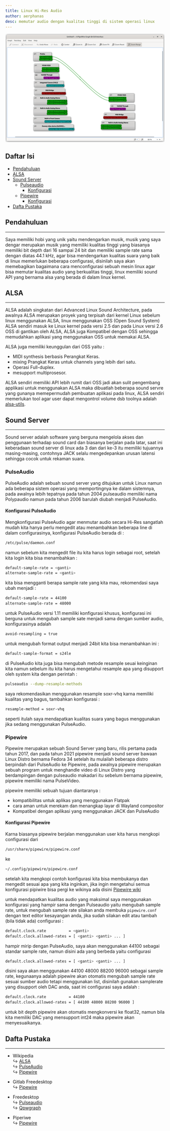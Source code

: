 ```yaml
---
title: Linux Hi-Res Audio
author: aerphanas
desc: memutar audio dengan kualitas tinggi di sistem operasi linux
---
```


![ A PipeWire Graph Qt GUI Interface](/images/linux-hires-audio-fig1.png "A PipeWire Graph Qt GUI Interface")

## Daftar Isi

- [Pendahuluan](#pendahuluan)
- [ALSA](#alsa)
- [Sound Server](#sound-server)
  - [Pulseaudio](#pulseaudio)
    - [Konfigurasi](#konfigurasi-pulseaudio)
  - [Pipewire](#pipewire)
    - [Konfigurasi](#konfigurasi-pipewire)
- [Dafta Pustaka](#dafta-pustaka)

## Pendahuluan

---

Saya memiliki hobi yang unik yaitu mendengarkan musik, musik yang saya dengar merupakan musik yang memiliki kualitas tinggi yang biasanya memiliki bit depth dari 16 sampai 24 bit dan memiliki sample rate sama dengan diatas 44.1 kHz, agar bisa mendengarkan kualitas suara yang baik di linux memerlukan beberapa configurasi, disinilah saya akan memebagikan bagaimana cara menconfigurasi sebuah mesin linux agar bisa memutar kualitas audio yang berkualitas tinggi, linux memiliki sound API yang bernama alsa yang berada di dalam linux kernel.

## ALSA

---

ALSA adalah singkatan dari Advanced Linux Sound Architecture, pada awalnya ALSA merupakan proyek yang terpisah dari kernel Linux sebelum linux menggunakan ALSA, linux menggunakan OSS (Open Sound System) ALSA sendiri masuk ke Linux kernel pada versi 2.5 dan pada Linux versi 2.6 OSS di gantikan oleh ALSA, ALSA juga Kompatibel dengan OSS sehingga memudahkan aplikasi yang menggunakan OSS untuk memakai ALSA.

ALSA juga memiliki keunggulan dari OSS yaitu :

- MIDI synthesis berbasis Perangkat Keras.
- mixing Prangkat Keras untuk channels yang lebih dari satu.
- Operasi Full-duplex.
- mesupport multiprosesor.

ALSA sendiri memiliki API lebih rumit dari OSS jadi akan sulit pengembang applikasi untuk menggunakan ALSA maka dibuatlah beberapa sound servre yang gunanya memepermudah pembuatan aplikasi pada linux, ALSA sendiri memerlukan tool agar user dapat mengontrol volume dsb toolnya adalah [alsa-utils](https://pkgs.org/download/alsa-utils).

## Sound Server

---

Sound server adalah software yang berguna mengelola akses dan penggunaan terhadap sound card dan biasanya berjalan pada latar, saat ini keberadaan sound server di linux ada 3 dan dari ke-3 itu memiliki tujuannya masing-masing, contohnya JACK selalu mengedepankan urusan latensi sehingga cocok untuk rekaman suara.

### PulseAudio

PulseAudio adalah sebuah sound server yang ditujukan untuk Linux namun ada beberapa sistem operasi yang memportingnya ke dalam sistemnya, pada awalnya lebih tepatnya pada tahun 2004 pulseaudio memiliki nama Polypaudio namun pada tahun 2006 barulah diubah menjadi PulseAudio.

#### Konfigurasi PulseAudio

Mengkonfigurasi PulseAudio agar menmutar audio secara Hi-Res sangatlah mudah kita hanya perlu mengedit atau menambahkan beberapa line di dalam configurasinya, konfigurasi PulseAudio berada di :

```sh
/etc/pulse/daemon.conf
```

namun sebelum kita mengedit file itu kita harus login sebagai root, setelah kita login kita bisa menambahkan :

```sh
default-sample-rate = <ganti>
alternate-sample-rate = <ganti>
```

kita bisa mengganti berapa sample rate yang kita mau, rekomendasi saya ubah menjadi :

```sh
default-sample-rate = 44100
alternate-sample-rate = 48000
```

untuk PulseAudio versi 1.11 memiliki konfigurasi khusus, konfigurasi ini berguna untuk mengubah sample sate menjadi sama dengan sumber audio, konfigurasinya adalah

```sh
avoid-resampling = true
```

untuk mengubah format output menjadi 24bit kita bisa menambahkan ini :

```sh
default-sample-format = s24le
```

di PulseAudio kita juga bisa mengubah metode resample seuai keinginan kita namun sebelum itu kita harus mengetahui resample apa yang disupport oleh system kita dengan perintah :

```sh
pulseaudio --dump-resample-methods
```

saya rekomendasikan menggunakan resample soxr-vhq karna memiliki kualitas yang bagus, tambahkan konfigurasi :

```sh
resample-method = soxr-vhq
```

seperti itulah saya mendapatkan kualitas suara yang bagus menggunakan jika sedang menggunakan PulseAudio.

### Pipewire

Pipewire merupakan sebuah Sound Server yang baru, rilis pertama pada tahun 2017, dan pada tahun 2021 pipewire menjadi sound server bawaan Linux Distro bernama Fedora 34 setelah itu mulailah beberapa distro berpindah dari PulseAudio ke Pipewire, pada awalnya pipewire merupakan sebuah program untuk menghandle video di Linux Distro yang berdampingan dengan pulseaudio makadari itu sebelum bernama pipewire, pipewire memiliki nama PulseVideo.

pipewire memiliki sebuah tujuan diantaranya :

- kompatibilitas untuk aplikas yang menggunakan Flatpak
- cara aman untuk merekam dan menangkap layar di Wayland compositor
- Kompatibel dengan aplikasi yang menggunakan JACK dan PulseAudio

#### Konfigurasi Pipewire

Karna biasanya pipewire berjalan menggunakan user kita harus mengkopi configurasi dari

```sh
/usr/share/pipewire/pipewire.conf
```

ke

```sh
~/.config/pipewire/pipewire.conf

```

setelah kita mengkopi contoh konfigurasi kita bisa membukanya dan mengedit sesuai apa yang kita inginkan, jika ingin mengetahui semua konfigurasi pipiwire bisa pergi ke wikinya ada disini [Pipewire wiki](https://gitlab.freedesktop.org/pipewire/pipewire/-/wikis/home)

untuk mendapatkan kualitas audio yang maksimal saya menggunakan konfigurasi yang hampir sama dengan Pulseaudio yaitu mengubah sample rate, untuk mengubah sample rate silakan anda membuka ```pipewire.conf``` dengan text editor kesayangan anda, jika sudah silakan edit atau tambah (bila tidak ada) configurasi :

```sh
default.clock.rate          = <ganti>
default.clock.allowed-rates = [ <ganti> <ganti> ... ]
```

hampir mirip dengan PulseAudio, saya akan menggunakan 44100 sebagai standar sample rate, namun disini ada yang berbeda yaitu configurasi

```sh
default.clock.allowed-rates = [ <ganti> <ganti> ... ]
```

disini saya akan menggunakan 44100 48000 88200 96000 sebagai sample rate, kegunaanya adalah pipewire akan otomatis mengubah sample rate sesuai sumber audio tetapi menggunakan list, disinilah gunakan samplerate yang disupport oleh DAC anda, saat ini configurasi saya adalah :

```sh
default.clock.rate          = 44100
default.clock.allowed-rates = [ 44100 48000 88200 96000 ]
```

untuk bit depth pipewire akan otomatis mengkonversi ke float32, namun bila kita memiliki DAC yang mensupport int24 maka pipewire akan menyesuaikanya.

## Dafta Pustaka

---

- Wikipedia  
↪ [ALSA](https://en.wikipedia.org/wiki/Advanced_Linux_Sound_Architecture)  
↪ [PulseAudio](https://en.wikipedia.org/wiki/PulseAudio)  
↪ [Pipewire](https://en.wikipedia.org/wiki/PipeWire)  

- Gitlab Freedesktop  
↪ [Pipewire](https://gitlab.freedesktop.org/pipewire/pipewire/-/wikis/home)  

- Freedesktop  
↪ [Pulseaudio](https://www.freedesktop.org/wiki/Software/PulseAudio/)  
↪ [Qpwgraph](https://gitlab.freedesktop.org/rncbc/qpwgraph)

- Piperiwe  
↪ [Pipewire](https://pipewire.org/)

